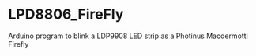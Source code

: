 LPD8806_FireFly
===============

Arduino program to blink a LDP9908 LED strip as a Photinus Macdermotti Firefly
